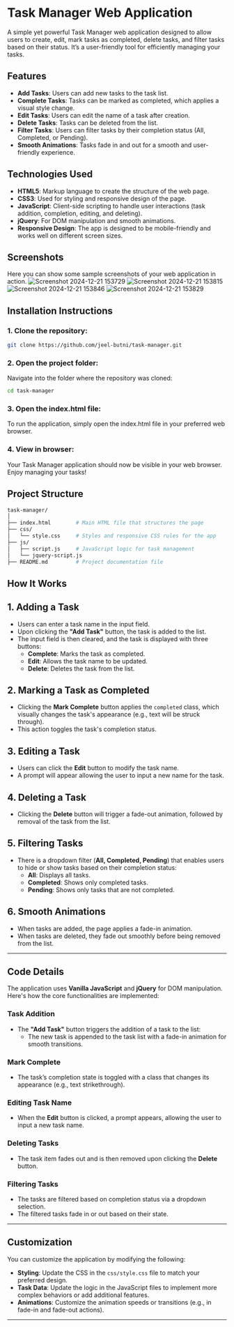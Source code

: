 # Task Manager Web Application

A simple yet powerful Task Manager web application designed to allow users to create, edit, mark tasks as completed, delete tasks, and filter tasks based on their status. It’s a user-friendly tool for efficiently managing your tasks.

## Features
- **Add Tasks**: Users can add new tasks to the task list.
- **Complete Tasks**: Tasks can be marked as completed, which applies a visual style change.
- **Edit Tasks**: Users can edit the name of a task after creation.
- **Delete Tasks**: Tasks can be deleted from the list.
- **Filter Tasks**: Users can filter tasks by their completion status (All, Completed, or Pending).
- **Smooth Animations**: Tasks fade in and out for a smooth and user-friendly experience.

## Technologies Used
- **HTML5**: Markup language to create the structure of the web page.
- **CSS3**: Used for styling and responsive design of the page.
- **JavaScript**: Client-side scripting to handle user interactions (task addition, completion, editing, and deleting).
- **jQuery**: For DOM manipulation and smooth animations.
- **Responsive Design**: The app is designed to be mobile-friendly and works well on different screen sizes.

## Screenshots
Here you can show some sample screenshots of your web application in action.
![Screenshot 2024-12-21 153729](https://github.com/user-attachments/assets/ecfcf76d-9a22-4603-9152-628e0a8658f4)
![Screenshot 2024-12-21 153815](https://github.com/user-attachments/assets/7f97e5ff-7b09-4ada-a5ae-0a4deea2d217)
![Screenshot 2024-12-21 153846](https://github.com/user-attachments/assets/ce210a72-afe5-430a-b0ce-01e3fc9fbbdf)
![Screenshot 2024-12-21 153829](https://github.com/user-attachments/assets/dd780b23-70f3-4361-b2ea-d29242e42d36)


## Installation Instructions

### 1. Clone the repository:

```bash
git clone https://github.com/jeel-butni/task-manager.git
```

### 2. Open the project folder:
Navigate into the folder where the repository was cloned:

```bash
cd task-manager
```

### 3. Open the index.html file:
To run the application, simply open the index.html file in your preferred web browser.

### 4. View in browser:
Your Task Manager application should now be visible in your web browser. Enjoy managing your tasks!

## Project Structure

```bash
task-manager/
│
├── index.html        # Main HTML file that structures the page
├── css/
│   └── style.css     # Styles and responsive CSS rules for the app
├── js/
│   ├── script.js     # JavaScript logic for task management
│   └── jquery-script.js  
├── README.md         # Project documentation file
```

## How It Works

## 1. Adding a Task
- Users can enter a task name in the input field.
- Upon clicking the **"Add Task"** button, the task is added to the list.
- The input field is then cleared, and the task is displayed with three buttons:
  - **Complete**: Marks the task as completed.
  - **Edit**: Allows the task name to be updated.
  - **Delete**: Deletes the task from the list.

## 2. Marking a Task as Completed
- Clicking the **Mark Complete** button applies the `completed` class, which visually changes the task's appearance (e.g., text will be struck through).
- This action toggles the task's completion status.

## 3. Editing a Task
- Users can click the **Edit** button to modify the task name.
- A prompt will appear allowing the user to input a new name for the task.

## 4. Deleting a Task
- Clicking the **Delete** button will trigger a fade-out animation, followed by removal of the task from the list.

## 5. Filtering Tasks
- There is a dropdown filter (**All, Completed, Pending**) that enables users to hide or show tasks based on their completion status:
  - **All**: Displays all tasks.
  - **Completed**: Shows only completed tasks.
  - **Pending**: Shows only tasks that are not completed.

## 6. Smooth Animations
- When tasks are added, the page applies a fade-in animation.
- When tasks are deleted, they fade out smoothly before being removed from the list.


---

## Code Details

The application uses **Vanilla JavaScript** and **jQuery** for DOM manipulation. Here's how the core functionalities are implemented:

### Task Addition
- The **"Add Task"** button triggers the addition of a task to the list:
  - The new task is appended to the task list with a fade-in animation for smooth transitions.

### Mark Complete
- The task’s completion state is toggled with a class that changes its appearance (e.g., text strikethrough).

### Editing Task Name
- When the **Edit** button is clicked, a prompt appears, allowing the user to input a new task name.

### Deleting Tasks
- The task item fades out and is then removed upon clicking the **Delete** button.

### Filtering Tasks
- The tasks are filtered based on completion status via a dropdown selection.
- The filtered tasks fade in or out based on their state.

---

## Customization

You can customize the application by modifying the following:

- **Styling**: Update the CSS in the `css/style.css` file to match your preferred design.
- **Task Data**: Update the logic in the JavaScript files to implement more complex behaviors or add additional features.
- **Animations**: Customize the animation speeds or transitions (e.g., in fade-in and fade-out actions).

---
